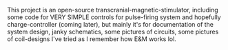 This project is an open-source transcranial-magnetic-stimulator, including some code for VERY SIMPLE controls for pulse-firing system and hopefully charge-controller (coming later), but mainly it's for documentation of the system design, janky schematics, some pictures of circuits, some pictures of coil-designs I've tried as I remember how E&M works lol.
